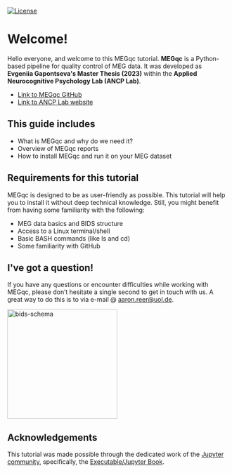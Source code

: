 [![License](https://img.shields.io/github/license/peerherholz/workshop_weizmann)](https://github.com/PeerHerholz/workshop_weizmann)

# Welcome!

Hello everyone, and welcome to this MEGqc tutorial.
**MEGqc** is a Python-based pipeline for quality control of MEG data. It was developed as **Evgeniia Gapontseva's Master Thesis (2023)** within the **Applied Neurocognitive Psychology Lab (ANCP Lab)**.


* [Link to MEGqc GitHub](https://github.com/ANCPLabOldenburg/MEGqc)
* [Link to ANCP Lab website](https://uol.de/en/applied-neurocognitive-psychology)

## This guide includes
- What is MEGqc and why do we need it?
- Overview of MEGqc reports
- How to install MEGqc and run it on your MEG dataset

## Requirements for this tutorial
MEGqc is designed to be as user-friendly as possible. This tutorial will help you to install it without deep technical knowledge. Still, you might benefit from having some familiarity with the following:

- MEG data basics and BIDS structure
- Access to a Linux terminal/shell
- Basic BASH commands (like ls and cd)
- Some familiarity with GitHub 

## I've got a question!

If you have any questions or encounter difficulties while working with MEGqc, please don’t hesitate a single second to get in touch with us. A great way to do this is to via e-mail @ aaron.reer@uol.de.

<img src="https://c.tenor.com/MsuBYU4-fI0AAAAM/confused-math.gif" alt="bids-schema" width="250px">


## Acknowledgements

 This tutorial was made possible through the dedicated work of the [Jupyter community](https://jupyter.org/community), specifically, the [Executable/Jupyter Book](https://executablebooks.org/en/latest/).

